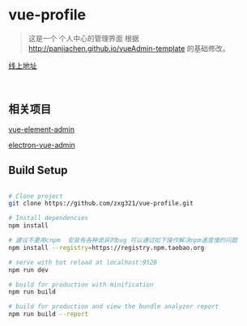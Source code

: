 # vue-profile

> 这是一个 个人中心的管理界面 根据 http://panjiachen.github.io/vueAdmin-template 的基础修改。

[线上地址](https://github.com/zxg321/vue_profile)


 
 ## 相关项目
 [vue-element-admin](https://github.com/PanJiaChen/vue-element-admin)

 [electron-vue-admin](https://github.com/PanJiaChen/electron-vue-admin)



## Build Setup

``` bash

# Clone project
git clone https://github.com/zxg321/vue-profile.git

# Install dependencies
npm install

# 建议不要用cnpm  安装有各种诡异的bug 可以通过如下操作解决npm速度慢的问题
npm install --registry=https://registry.npm.taobao.org

# serve with hot reload at localhost:9528
npm run dev

# build for production with minification
npm run build

# build for production and view the bundle analyzer report
npm run build --report
```




